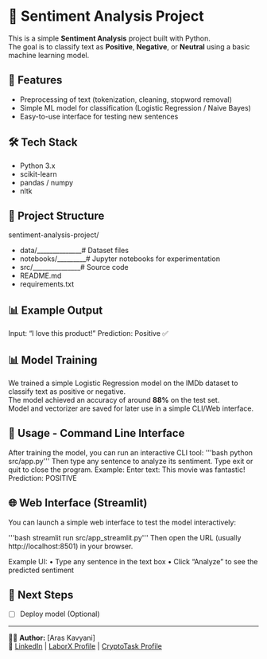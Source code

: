 # 🧠 Sentiment Analysis Project

This is a simple **Sentiment Analysis** project built with Python.  
The goal is to classify text as **Positive**, **Negative**, or **Neutral** using a basic machine learning model.

## 🚀 Features
- Preprocessing of text (tokenization, cleaning, stopword removal)
- Simple ML model for classification (Logistic Regression / Naive Bayes)
- Easy-to-use interface for testing new sentences

## 🛠 Tech Stack
- Python 3.x
- scikit-learn
- pandas / numpy
- nltk

## 📂 Project Structure
sentiment-analysis-project/
- data/______________# Dataset files
- notebooks/_________# Jupyter notebooks for experimentation
- src/_______________# Source code
- README.md
- requirements.txt

## 📊 Example Output
Input: “I love this product!”
Prediction: Positive ✅

## 📊 Model Training
We trained a simple Logistic Regression model on the IMDb dataset to classify text as positive or negative.  
The model achieved an accuracy of around **88%** on the test set.  
Model and vectorizer are saved for later use in a simple CLI/Web interface.

## 🚀 Usage - Command Line Interface
After training the model, you can run an interactive CLI tool:
'''bash
python src/app.py'''
Then type any sentence to analyze its sentiment.
Type exit or quit to close the program.
Example:
Enter text: This movie was fantastic!
Prediction: POSITIVE

## 🌐 Web Interface (Streamlit)

You can launch a simple web interface to test the model interactively:

'''bash
streamlit run src/app_streamlit.py'''
Then open the URL (usually http://localhost:8501) in your browser.

Example UI:
	•	Type any sentence in the text box
	•	Click “Analyze” to see the predicted sentiment

## 📝 Next Steps 
 
- [ ] Deploy model (Optional)

---

👨‍💻 **Author:** [Aras Kavyani]  
🔗 [LinkedIn](#www.linkedin.com/in/aras-kavyani) | [LaborX Profile](#www.laborx.com/customers/users/id409982?ref=409982) | [CryptoTask Profile](#www.cryptotask.org/en/freelancers/aras-kavyan/46480)
